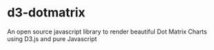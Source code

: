 # d3-dotmatrix
An open source javascript library to render beautiful Dot Matrix Charts using D3.js and pure Javascript
